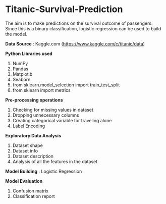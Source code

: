 # Titanic-Survival-Prediction

The aim is to make predictions on the survival outcome of passengers. Since this is a binary classification, logistic regression can be used to build the model.

**Data Source** : Kaggle.com (https://www.kaggle.com/c/titanic/data)

**Python Libraries used**

1. NumPy
2. Pandas
3. Matplotib
4. Seaborn
5. from sklearn.model_selection import train_test_split
6. from sklearn import metrics

**Pre-processing operations**

1. Checking for missing values in dataset
2. Dropping unnecessary columns
3. Creating categorical variable for traveling alone
4. Label Encoding

**Exploratory Data Analysis**

1. Dataset shape
2. Dataset info
3. Dataset description
4. Analysis of all the features in the dataset

**Model Building** : Logistic Regression 

**Model Evaluation**

1. Confusion matrix
2. Classification report
